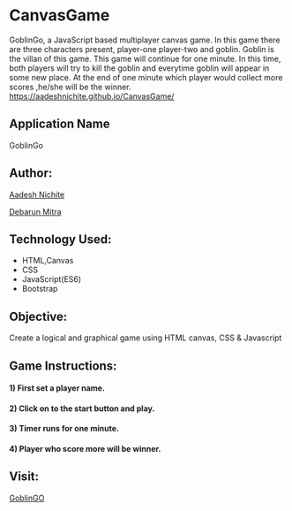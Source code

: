 # CanvasGame

GoblinGo, a JavaScript based multiplayer canvas game. In this game there are three characters present, player-one player-two and goblin. Goblin is the villan of this game. This game will continue for one minute. In this time, both players will try to kill the goblin and everytime goblin will appear in some new place. At the end of one minute which player would collect more scores ,he/she will be the winner.  
https://aadeshnichite.github.io/CanvasGame/

## Application Name
GoblinGo

## Author:

[Aadesh Nichite](https://github.com/AadeshNichite)

[Debarun Mitra](https://github.com/DebarunMitra)

## Technology Used:

- HTML,Canvas
- CSS
- JavaScript(ES6)
- Bootstrap

## Objective:

Create a logical and graphical game using HTML canvas, CSS & Javascript

## Game Instructions:

#### 1) First set a player name.
#### 2) Click on to the start button and play.
#### 3) Timer runs for one minute.
#### 4) Player who score more will be winner.

## Visit:
[GoblinGO](https://aadeshnichite.github.io/CanvasGame/)
